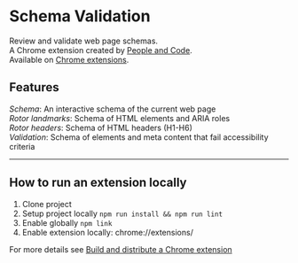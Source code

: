 # Schema Validation

Review and validate web page schemas.  
A Chrome extension created by [People and Code](https://people-and-code.com/).  
Available on [Chrome extensions](https://chromewebstore.google.com/detail/chrome-accessibility-sche/injdhabbnkaocehlomocfejkofnboamk).

## Features

_Schema_: An interactive schema of the current web page  
_Rotor landmarks_: Schema of HTML elements and ARIA roles  
_Rotor headers_: Schema of HTML headers (H1-H6)  
_Validation_: Schema of elements and meta content that fail accessibility criteria

---

## How to run an extension locally

1. Clone project
2. Setup project locally `npm run install && npm run lint`
3. Enable globally `npm link`
4. Enable extension locally: chrome://extensions/

For more details see [Build and distribute a Chrome extension](https://p-n-c.github.io/website/how-to/build-and-distribute-a-chrome-extension.html)
